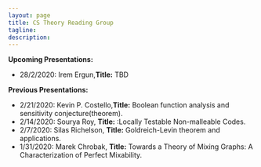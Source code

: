```yaml
---
layout: page
title: CS Theory Reading Group 
tagline: 
description: 
---
```

**Upcoming Presentations:**  
* 28/2/2020: Irem Ergun,**Title:** TBD


**Previous Presentations:**   
* 2/21/2020: Kevin P. Costello,**Title:** Boolean function analysis and sensitivity conjecture(theorem). 
* 2/14/2020: Sourya Roy, **Title:** :Locally Testable Non-malleable Codes. 
* 2/7/2020:  Silas Richelson, **Title:** Goldreich-Levin theorem and applications. 
* 1/31/2020: Marek Chrobak, **Title:** Towards a Theory of Mixing Graphs: A Characterization of Perfect Mixability.
